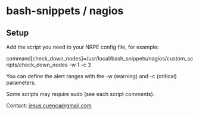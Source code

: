 bash-snippets / nagios
=====================

Setup
-----

Add the script you need to your NRPE config file, for example:

command[check_down_nodes]=/usr/local/bash_snippets/nagios/custom_scripts/check_down_nodes -w 1 -c 3

You can define the alert ranges with the -w (warning) and -c (critical) parameters.

Some scripts may require sudo (see each script comments).

Contact: jesus.cuenca@gmail.com

